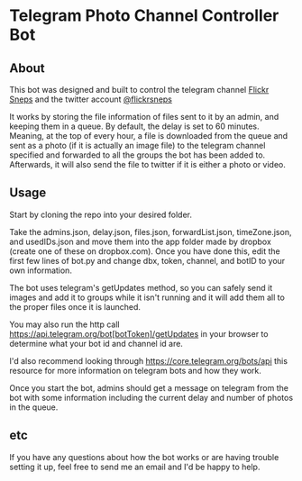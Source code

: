 # Telegram Photo Channel Controller Bot
## About
This bot was designed and built to control the telegram channel [Flickr Sneps](https://t.me/flickrsneps)
and the twitter account [@flickrsneps](https://twitter.com/flickrsneps)

It works by storing the file information of files sent to it by an admin, and keeping them in a queue.
By default, the delay is set to 60 minutes. Meaning, at the top of every hour, a file is downloaded
from the queue and sent as a photo (if it is actually an image file) to the telegram channel specified
and forwarded to all the groups the bot has been added to. Afterwards, it will also send the file to
twitter if it is either a photo or video.

## Usage
Start by cloning the repo into your desired folder.

Take the admins.json, delay.json, files.json, forwardList.json, timeZone.json, and usedIDs.json
and move them into the app folder made by dropbox (create one of these on dropbox.com). Once you
have done this, edit the first few lines of bot.py and change dbx, token, channel, and botID to
your own information.

The bot uses telegram's getUpdates method, so you can safely send it images and add it to groups while
it isn't running and it will add them all to the proper files once it is launched.

You may also run the http call https://api.telegram.org/bot[botToken]/getUpdates in your browser to
determine what your bot id and channel id are.

I'd also recommend looking through https://core.telegram.org/bots/api this resource for more information
on telegram bots and how they work.

Once you start the bot, admins should get a message on telegram from the bot with some information
including the current delay and number of photos in the queue.

## etc

If you have any questions about how the bot works or are having trouble setting it up, feel free to
send me an email and I'd be happy to help.